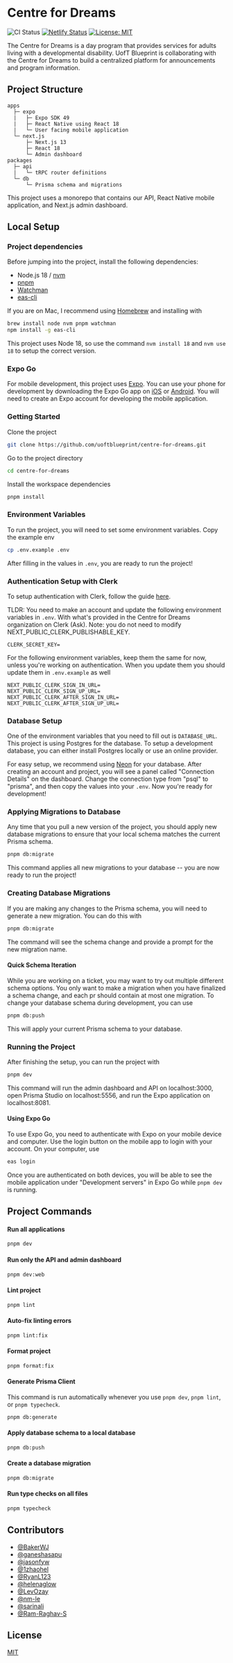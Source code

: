 # Centre for Dreams

![CI Status](https://github.com/uoftblueprint/centre-for-dreams/actions/workflows/ci.yml/badge.svg?event=push&branch=main) [![Netlify Status](https://api.netlify.com/api/v1/badges/210c8d23-7ccc-4083-9d03-54d6a5c98ea2/deploy-status)](https://app.netlify.com/sites/centre-for-dreams/deploys) [![License: MIT](https://img.shields.io/badge/License-MIT-green.svg)](https://opensource.org/licenses/MIT)

The Centre for Dreams is a day program that provides services for adults living with a developmental disability. UofT Blueprint is collaborating with the Centre for Dreams to build a centralized platform for announcements and program information.

## Project Structure

```
apps
  ├─ expo
  |   ├─ Expo SDK 49
  |   ├─ React Native using React 18
  |   └─ User facing mobile application
  └─ next.js
      ├─ Next.js 13
      ├─ React 18
      └─ Admin dashboard
packages
  ├─ api
  |   └─ tRPC router definitions
  └─ db
      └─ Prisma schema and migrations
```

This project uses a monorepo that contains our API, React Native mobile application, and Next.js admin dashboard.

## Local Setup

### Project dependencies

Before jumping into the project, install the following dependencies:

- Node.js 18 / [nvm](https://github.com/nvm-sh/nvm)
- [pnpm](https://pnpm.io/)
- [Watchman](https://github.com/facebook/watchman)
- [eas-cli](https://github.com/expo/eas-cli)

If you are on Mac, I recommend using [Homebrew](https://brew.sh/) and installing with

```zsh
brew install node nvm pnpm watchman
npm install -g eas-cli
```

This project uses Node 18, so use the command `nvm install 18` and `nvm use 18` to setup the correct version.

### Expo Go

For mobile development, this project uses [Expo](https://expo.dev/). You can use your phone for development by downloading the Expo Go app on [iOS](https://apps.apple.com/us/app/expo-go/id982107779) or [Android](https://play.google.com/store/apps/details?id=host.exp.exponent&hl=en_CA&gl=US&pli=1). You will need to create an Expo account for developing the mobile application.

### Getting Started

Clone the project

```bash
git clone https://github.com/uoftblueprint/centre-for-dreams.git
```

Go to the project directory

```bash
cd centre-for-dreams
```

Install the workspace dependencies

```bash
pnpm install
```

### Environment Variables

To run the project, you will need to set some environment variables. Copy the example env

```bash
cp .env.example .env
```

After filling in the values in `.env`, you are ready to run the project!

### Authentication Setup with Clerk

To setup authentication with Clerk, follow the guide [here](https://clerk.com/docs/quickstarts/setup-clerk).

TLDR: You need to make an account and update the following environment variables in `.env`. With what's provided in the Centre for Dreams organization on Clerk (Ask). Note: you do not need to modify NEXT_PUBLIC_CLERK_PUBLISHABLE_KEY.

```
CLERK_SECRET_KEY=
```

For the following environment variables, keep them the same for now, unless you're working on authentication. When you update them you should update them in `.env.example` as well

```
NEXT_PUBLIC_CLERK_SIGN_IN_URL=
NEXT_PUBLIC_CLERK_SIGN_UP_URL=
NEXT_PUBLIC_CLERK_AFTER_SIGN_IN_URL=
NEXT_PUBLIC_CLERK_AFTER_SIGN_UP_URL=
```

### Database Setup

One of the environment variables that you need to fill out is `DATABASE_URL`. This project is using Postgres for the database. To setup a development database, you can either install Postgres locally or use an online provider.

For easy setup, we recommend using [Neon](https://neon.tech/) for your database. After creating an account and project, you will see a panel called "Connection Details" on the dashboard. Change the connection type from "psql" to "prisma", and then copy the values into your `.env`. Now you're ready for development!

### Applying Migrations to Database

Any time that you pull a new version of the project, you should apply new database migrations to ensure that your local schema matches the current Prisma schema.

```zsh
pnpm db:migrate

```

This command applies all new migrations to your database -- you are now ready to run the project!

### Creating Database Migrations

If you are making any changes to the Prisma schema, you will need to generate a new migration. You can do this with

```zsh
pnpm db:migrate
```

The command will see the schema change and provide a prompt for the new migration name.

#### Quick Schema Iteration

While you are working on a ticket, you may want to try out multiple different schema options. You only want to make a migration when you have finalized a schema change, and each pr should contain at most one migration. To change your database schema during development, you can use

```zsh
pnpm db:push
```

This will apply your current Prisma schema to your database.

### Running the Project

After finishing the setup, you can run the project with

```bash
pnpm dev
```

This command will run the admin dashboard and API on localhost:3000, open Prisma Studio on localhost:5556, and run the Expo application on localhost:8081.

#### Using Expo Go

To use Expo Go, you need to authenticate with Expo on your mobile device and computer. Use the login button on the mobile app to login with your account. On your computer, use

```zsh
eas login
```

Once you are authenticated on both devices, you will be able to see the mobile application under "Development servers" in Expo Go while `pnpm dev` is running.

## Project Commands

#### Run all applications

```zsh
pnpm dev
```

#### Run only the API and admin dashboard

```zsh
pnpm dev:web
```

#### Lint project

```zsh
pnpm lint
```

#### Auto-fix linting errors

```zsh
pnpm lint:fix
```

#### Format project

```zsh
pnpm format:fix
```

#### Generate Prisma Client

This command is run automatically whenever you use `pnpm dev`, `pnpm lint`, or `pnpm typecheck`.

```zsh
pnpm db:generate
```

#### Apply database schema to a local database

```zsh
pnpm db:push
```

#### Create a database migration

```zsh
pnpm db:migrate
```

#### Run type checks on all files

```zsh
pnpm typecheck
```

## Contributors

- [@BakerWJ](https://www.github.com/BakerWJ)
- [@ganeshasapu](https://github.com/ganeshasapu)
- [@jasonfyw](https://github.com/jasonfyw)
- [@1zhaohel](https://github.com/1zhaohel)
- [@RyanL123](https://github.com/RyanL123)
- [@helenaglow](https://github.com/helenaglow)
- [@LevOzay](https://www.github.com/LevOzay)
- [@nm-le](https://github.com/nm-le)
- [@sarinali](https://github.com/sarinali)
- [@Ram-Raghav-S](https://github.com/Ram-Raghav-S)

## License

[MIT](https://github.com/uoftblueprint/centre-for-dreams/blob/main/LICENSE)
